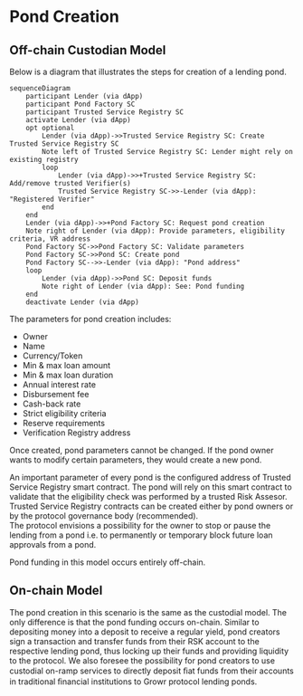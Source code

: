 # Pond Creation
## Off-chain Custodian Model
Below is a diagram that illustrates the steps for creation of a lending pond.
```mermaid
sequenceDiagram
    participant Lender (via dApp)
    participant Pond Factory SC
    participant Trusted Service Registry SC
    activate Lender (via dApp)
    opt optional
        Lender (via dApp)->>Trusted Service Registry SC: Create Trusted Service Registry SC
        Note left of Trusted Service Registry SC: Lender might rely on existing registry
        loop
            Lender (via dApp)->>+Trusted Service Registry SC: Add/remove trusted Verifier(s)
            Trusted Service Registry SC->>-Lender (via dApp): "Registered Verifier"
        end
    end
    Lender (via dApp)->>+Pond Factory SC: Request pond creation
    Note right of Lender (via dApp): Provide parameters, eligibility criteria, VR address
    Pond Factory SC->>Pond Factory SC: Validate parameters
    Pond Factory SC->>Pond SC: Create pond
    Pond Factory SC-->>-Lender (via dApp): "Pond address"
    loop
        Lender (via dApp)->>Pond SC: Deposit funds
        Note right of Lender (via dApp): See: Pond funding
    end
    deactivate Lender (via dApp)
```
The parameters for pond creation includes:
- Owner
- Name
- Currency/Token
- Min & max loan amount
- Min & max loan duration
- Annual interest rate
- Disbursement fee
- Cash-back rate
- Strict eligibility criteria
- Reserve requirements
- Verification Registry address

Once created, pond parameters cannot be changed. If the pond owner wants to modify certain parameters, they would create a new pond.

An important parameter of every pond is the configured address of Trusted Service Registry smart contract. The pond will rely on this smart contract to validate that the eligibility check was performed by a trusted Risk Assesor. Trusted Service Registry contracts can be created either by pond owners or by the protocol governance body (recommended).  
The protocol envisions a possibility for the owner to stop or pause the lending from a pond i.e. to permanently or temporary block future loan approvals from a pond.

Pond funding in this model occurs entirely off-chain.
## On-chain Model
The pond creation in this scenario is the same as the custodial model. The only difference is that the pond funding occurs on-chain. Similar to depositing money into a deposit to receive a regular yield, pond creators sign a transaction and transfer funds from their RSK account to the respective lending pond, thus locking up their funds and providing liquidity to the protocol. We also foresee the possibility for pond creators to use custodial on-ramp services to directly deposit ﬁat funds from their accounts in traditional ﬁnancial institutions to Growr protocol lending ponds.
